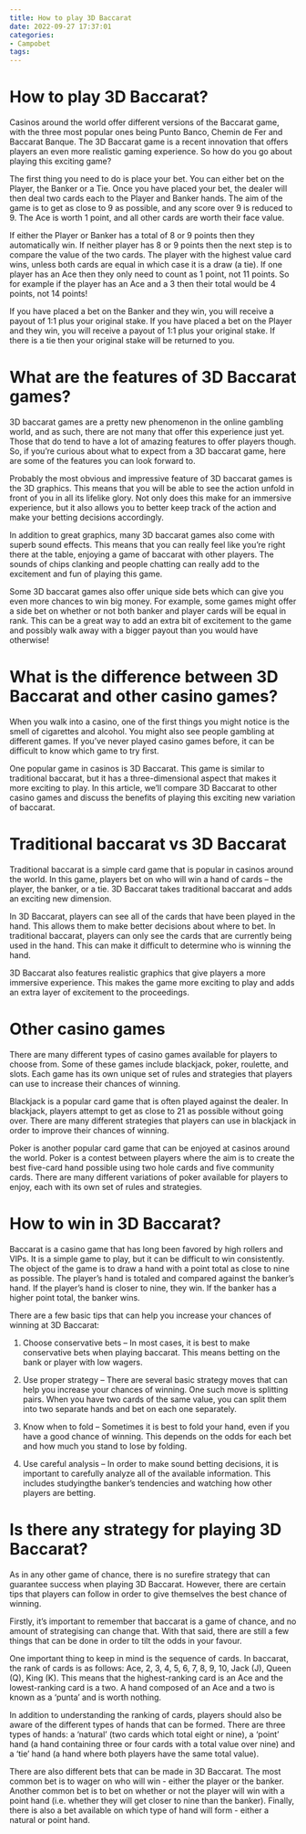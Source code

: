 ```yaml
---
title: How to play 3D Baccarat
date: 2022-09-27 17:37:01
categories:
- Campobet
tags:
---
```



#  How to play 3D Baccarat?

Casinos around the world offer different versions of the Baccarat game, with the three most popular ones being Punto Banco, Chemin de Fer and Baccarat Banque. The 3D Baccarat game is a recent innovation that offers players an even more realistic gaming experience. So how do you go about playing this exciting game?

The first thing you need to do is place your bet. You can either bet on the Player, the Banker or a Tie. Once you have placed your bet, the dealer will then deal two cards each to the Player and Banker hands. The aim of the game is to get as close to 9 as possible, and any score over 9 is reduced to 9. The Ace is worth 1 point, and all other cards are worth their face value.

If either the Player or Banker has a total of 8 or 9 points then they automatically win. If neither player has 8 or 9 points then the next step is to compare the value of the two cards. The player with the highest value card wins, unless both cards are equal in which case it is a draw (a tie). If one player has an Ace then they only need to count as 1 point, not 11 points. So for example if the player has an Ace and a 3 then their total would be 4 points, not 14 points!

If you have placed a bet on the Banker and they win, you will receive a payout of 1:1 plus your original stake. If you have placed a bet on the Player and they win, you will receive a payout of 1:1 plus your original stake. If there is a tie then your original stake will be returned to you.

#  What are the features of 3D Baccarat games?

3D baccarat games are a pretty new phenomenon in the online gambling world, and as such, there are not many that offer this experience just yet. Those that do tend to have a lot of amazing features to offer players though. So, if you’re curious about what to expect from a 3D baccarat game, here are some of the features you can look forward to.

 Probably the most obvious and impressive feature of 3D baccarat games is the 3D graphics. This means that you will be able to see the action unfold in front of you in all its lifelike glory. Not only does this make for an immersive experience, but it also allows you to better keep track of the action and make your betting decisions accordingly.

In addition to great graphics, many 3D baccarat games also come with superb sound effects. This means that you can really feel like you’re right there at the table, enjoying a game of baccarat with other players. The sounds of chips clanking and people chatting can really add to the excitement and fun of playing this game.

Some 3D baccarat games also offer unique side bets which can give you even more chances to win big money. For example, some games might offer a side bet on whether or not both banker and player cards will be equal in rank. This can be a great way to add an extra bit of excitement to the game and possibly walk away with a bigger payout than you would have otherwise!

#  What is the difference between 3D Baccarat and other casino games?

When you walk into a casino, one of the first things you might notice is the smell of cigarettes and alcohol. You might also see people gambling at different games. If you’ve never played casino games before, it can be difficult to know which game to try first.

One popular game in casinos is 3D Baccarat. This game is similar to traditional baccarat, but it has a three-dimensional aspect that makes it more exciting to play. In this article, we’ll compare 3D Baccarat to other casino games and discuss the benefits of playing this exciting new variation of baccarat.

# Traditional baccarat vs 3D Baccarat

Traditional baccarat is a simple card game that is popular in casinos around the world. In this game, players bet on who will win a hand of cards – the player, the banker, or a tie. 3D Baccarat takes traditional baccarat and adds an exciting new dimension.

In 3D Baccarat, players can see all of the cards that have been played in the hand. This allows them to make better decisions about where to bet. In traditional baccarat, players can only see the cards that are currently being used in the hand. This can make it difficult to determine who is winning the hand.

3D Baccarat also features realistic graphics that give players a more immersive experience. This makes the game more exciting to play and adds an extra layer of excitement to the proceedings.

# Other casino games

There are many different types of casino games available for players to choose from. Some of these games include blackjack, poker, roulette, and slots. Each game has its own unique set of rules and strategies that players can use to increase their chances of winning.

Blackjack is a popular card game that is often played against the dealer. In blackjack, players attempt to get as close to 21 as possible without going over. There are many different strategies that players can use in blackjack in order to improve their chances of winning.

Poker is another popular card game that can be enjoyed at casinos around the world. Poker is a contest between players where the aim is to create the best five-card hand possible using two hole cards and five community cards. There are many different variations of poker available for players to enjoy, each with its own set of rules and strategies.

#  How to win in 3D Baccarat?

Baccarat is a casino game that has long been favored by high rollers and VIPs. It is a simple game to play, but it can be difficult to win consistently. The object of the game is to draw a hand with a point total as close to nine as possible. The player’s hand is totaled and compared against the banker’s hand. If the player’s hand is closer to nine, they win. If the banker has a higher point total, the banker wins.

There are a few basic tips that can help you increase your chances of winning at 3D Baccarat:

1) Choose conservative bets – In most cases, it is best to make conservative bets when playing baccarat. This means betting on the bank or player with low wagers.

2) Use proper strategy – There are several basic strategy moves that can help you increase your chances of winning. One such move is splitting pairs. When you have two cards of the same value, you can split them into two separate hands and bet on each one separately.

3) Know when to fold – Sometimes it is best to fold your hand, even if you have a good chance of winning. This depends on the odds for each bet and how much you stand to lose by folding.

4) Use careful analysis – In order to make sound betting decisions, it is important to carefully analyze all of the available information. This includes studyingthe banker’s tendencies and watching how other players are betting.

#  Is there any strategy for playing 3D Baccarat?

As in any other game of chance, there is no surefire strategy that can guarantee success when playing 3D Baccarat. However, there are certain tips that players can follow in order to give themselves the best chance of winning.

Firstly, it’s important to remember that baccarat is a game of chance, and no amount of strategising can change that. With that said, there are still a few things that can be done in order to tilt the odds in your favour.

One important thing to keep in mind is the sequence of cards. In baccarat, the rank of cards is as follows: Ace, 2, 3, 4, 5, 6, 7, 8, 9, 10, Jack (J), Queen (Q), King (K). This means that the highest-ranking card is an Ace and the lowest-ranking card is a two. A hand composed of an Ace and a two is known as a ‘punta’ and is worth nothing.

In addition to understanding the ranking of cards, players should also be aware of the different types of hands that can be formed. There are three types of hands: a ‘natural’ (two cards which total eight or nine), a ‘point’ hand (a hand containing three or four cards with a total value over nine) and a ‘tie’ hand (a hand where both players have the same total value).

There are also different bets that can be made in 3D Baccarat. The most common bet is to wager on who will win - either the player or the banker. Another common bet is to bet on whether or not the player will win with a point hand (i.e. whether they will get closer to nine than the banker). Finally, there is also a bet available on which type of hand will form - either a natural or point hand.